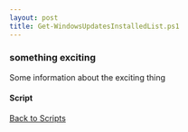 ```yaml
---
layout: post
title: Get-WindowsUpdatesInstalledList.ps1
---
```


### something exciting

Some information about the exciting thing

#### Script

<script src="https://gist-it.appspot.com/github.com/BanterBoy/scripts-blog/blob/master/PowerShell/scripts/windowsUpdates/Get-WindowsUpdatesInstalledList.ps1" crossorigin="anonymous"></script>

<a href="/menu/_pages/scripts.html">Back to Scripts</a>
